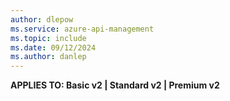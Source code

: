 ```yaml
---
author: dlepow
ms.service: azure-api-management
ms.topic: include
ms.date: 09/12/2024
ms.author: danlep
---
```


**APPLIES TO: Basic v2 | Standard v2 | Premium v2** 

